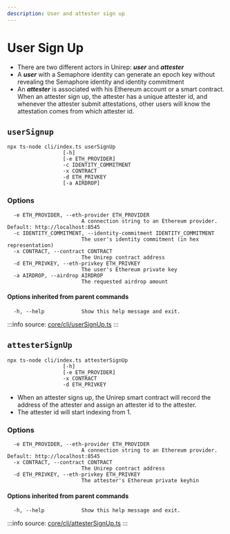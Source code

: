 ```yaml
---
description: User and attester sign up
---
```


# User Sign Up

* There are two different actors in Unirep: _**user**_ and _**attester**_
* A _**user**_ with a Semaphore identity can generate an epoch key without revealing the Semaphore identity and identity commitment
* An _**attester**_ is associated with his Ethereum account or a smart contract. When an attester sign up, the attester has a unique attester id, and whenever the attester submit attestations, other users will know the attestation comes from which attester id.

## `userSignup`

```
npx ts-node cli/index.ts userSignUp 
                  [-h] 
                  [-e ETH_PROVIDER] 
                  -c IDENTITY_COMMITMENT 
                  -x CONTRACT 
                  -d ETH_PRIVKEY
                  [-a AIRDROP]
```

### Options

```
  -e ETH_PROVIDER, --eth-provider ETH_PROVIDER
                        A connection string to an Ethereum provider. Default: http://localhost:8545
  -c IDENTITY_COMMITMENT, --identity-commitment IDENTITY_COMMITMENT
                        The user's identity commitment (in hex representation)
  -x CONTRACT, --contract CONTRACT
                        The Unirep contract address
  -d ETH_PRIVKEY, --eth-privkey ETH_PRIVKEY
                        The user's Ethereum private key
  -a AIRDROP, --airdrop AIRDROP
                        The requested airdrop amount
```

#### Options inherited from parent commands <a href="#options-inherited-from-parent-commands" id="options-inherited-from-parent-commands"></a>

```
  -h, --help            Show this help message and exit.
```

:::info
source: [core/cli/userSignUp.ts](https://github.com/Unirep/Unirep/blob/5ef3fa8ed70761e0d128fe054bcdb6c72be2f7a1/packages/core/cli/userSignUp.ts)
:::

## `attesterSignUp`

```
npx ts-node cli/index.ts attesterSignUp 
                  [-h] 
                  [-e ETH_PROVIDER] 
                  -x CONTRACT 
                  -d ETH_PRIVKEY
```

* When an attester signs up, the Unirep smart contract will record the address of the attester and assign an attester id to the attester.
* The attester id will start indexing from 1.

### Options

```
  -e ETH_PROVIDER, --eth-provider ETH_PROVIDER
                        A connection string to an Ethereum provider. Default: http://localhost:8545
  -x CONTRACT, --contract CONTRACT
                        The Unirep contract address
  -d ETH_PRIVKEY, --eth-privkey ETH_PRIVKEY
                        The attester's Ethereum private keyhin
```

#### Options inherited from parent commands <a href="#options-inherited-from-parent-commands" id="options-inherited-from-parent-commands"></a>

```
  -h, --help            Show this help message and exit.
```

:::info
source: [core/cli/attesterSignUp.ts](https://github.com/Unirep/Unirep/blob/5ef3fa8ed70761e0d128fe054bcdb6c72be2f7a1/packages/core/cli/attesterSignUp.ts)
:::
